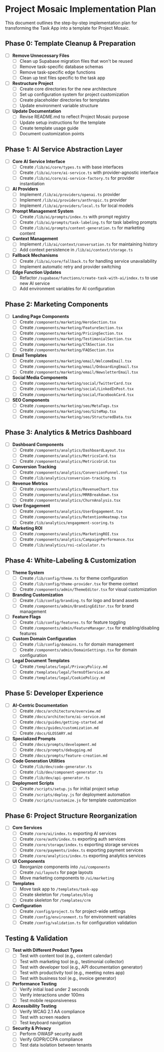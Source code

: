 # Project Mosaic Implementation Plan

This document outlines the step-by-step implementation plan for transforming the Task App into a template for Project Mosaic.

## Phase 0: Template Cleanup & Preparation

- [ ] **Remove Unnecessary Files**
  - [ ] Clean up Supabase migration files that won't be reused
  - [ ] Remove task-specific database schemas
  - [ ] Remove task-specific edge functions
  - [ ] Clean up test files specific to the task app

- [ ] **Restructure Project**
  - [ ] Create core directories for the new architecture
  - [ ] Set up configuration system for project customization
  - [ ] Create placeholder directories for templates
  - [ ] Update environment variable structure

- [ ] **Update Documentation**
  - [ ] Revise README.md to reflect Project Mosaic purpose
  - [ ] Update setup instructions for the template
  - [ ] Create template usage guide
  - [ ] Document customization points

## Phase 1: AI Service Abstraction Layer

- [ ] **Core AI Service Interface**
  - [ ] Create `/lib/ai/core/types.ts` with base interfaces
  - [ ] Create `/lib/ai/core/ai-service.ts` with provider-agnostic interface
  - [ ] Create `/lib/ai/core/ai-service-factory.ts` for provider instantiation

- [ ] **AI Providers**
  - [ ] Implement `/lib/ai/providers/openai.ts` provider
  - [ ] Implement `/lib/ai/providers/anthropic.ts` provider
  - [ ] Implement `/lib/ai/providers/local.ts` for local models

- [ ] **Prompt Management System**
  - [ ] Create `/lib/ai/prompts/index.ts` with prompt registry
  - [ ] Create `/lib/ai/prompts/task-labeling.ts` for task labeling prompts
  - [ ] Create `/lib/ai/prompts/content-generation.ts` for marketing content

- [ ] **Context Management**
  - [ ] Implement `/lib/ai/context/conversation.ts` for maintaining history
  - [ ] Add context persistence in `/lib/ai/context/storage.ts`

- [ ] **Fallback Mechanisms**
  - [ ] Create `/lib/ai/core/fallback.ts` for handling service unavailability
  - [ ] Implement automatic retry and provider switching

- [ ] **Edge Function Updates**
  - [ ] Refactor `/supabase/functions/create-task-with-ai/index.ts` to use new AI service
  - [ ] Add environment variables for AI configuration

## Phase 2: Marketing Components

- [ ] **Landing Page Components**
  - [ ] Create `/components/marketing/HeroSection.tsx`
  - [ ] Create `/components/marketing/FeatureSection.tsx`
  - [ ] Create `/components/marketing/PricingSection.tsx`
  - [ ] Create `/components/marketing/TestimonialSection.tsx`
  - [ ] Create `/components/marketing/CTASection.tsx`
  - [ ] Create `/components/marketing/FAQSection.tsx`

- [ ] **Email Templates**
  - [ ] Create `/components/marketing/email/WelcomeEmail.tsx`
  - [ ] Create `/components/marketing/email/OnboardingEmail.tsx`
  - [ ] Create `/components/marketing/email/NewsletterEmail.tsx`

- [ ] **Social Media Components**
  - [ ] Create `/components/marketing/social/TwitterCard.tsx`
  - [ ] Create `/components/marketing/social/LinkedInPost.tsx`
  - [ ] Create `/components/marketing/social/FacebookCard.tsx`

- [ ] **SEO Components**
  - [ ] Create `/components/marketing/seo/MetaTags.tsx`
  - [ ] Create `/components/marketing/seo/SiteMap.tsx`
  - [ ] Create `/components/marketing/seo/StructuredData.tsx`

## Phase 3: Analytics & Metrics Dashboard

- [ ] **Dashboard Components**
  - [ ] Create `/components/analytics/DashboardLayout.tsx`
  - [ ] Create `/components/analytics/MetricsCard.tsx`
  - [ ] Create `/components/analytics/MetricsGrid.tsx`

- [ ] **Conversion Tracking**
  - [ ] Create `/components/analytics/ConversionFunnel.tsx`
  - [ ] Create `/lib/analytics/conversion-tracking.ts`

- [ ] **Revenue Metrics**
  - [ ] Create `/components/analytics/RevenueChart.tsx`
  - [ ] Create `/components/analytics/MRRBreakdown.tsx`
  - [ ] Create `/components/analytics/ChurnAnalysis.tsx`

- [ ] **User Engagement**
  - [ ] Create `/components/analytics/UserEngagement.tsx`
  - [ ] Create `/components/analytics/RetentionHeatmap.tsx`
  - [ ] Create `/lib/analytics/engagement-scoring.ts`

- [ ] **Marketing ROI**
  - [ ] Create `/components/analytics/MarketingROI.tsx`
  - [ ] Create `/components/analytics/CampaignPerformance.tsx`
  - [ ] Create `/lib/analytics/roi-calculator.ts`

## Phase 4: White-Labeling & Customization

- [ ] **Theme System**
  - [ ] Create `/lib/config/theme.ts` for theme configuration
  - [ ] Create `/lib/config/theme-provider.tsx` for theme context
  - [ ] Create `/components/admin/ThemeEditor.tsx` for visual customization

- [ ] **Branding Customization**
  - [ ] Create `/lib/config/branding.ts` for logo and brand assets
  - [ ] Create `/components/admin/BrandingEditor.tsx` for brand management

- [ ] **Feature Flags**
  - [ ] Create `/lib/config/features.ts` for feature toggling
  - [ ] Create `/components/admin/FeatureManager.tsx` for enabling/disabling features

- [ ] **Custom Domain Configuration**
  - [ ] Create `/lib/config/domains.ts` for domain management
  - [ ] Create `/components/admin/DomainSettings.tsx` for domain configuration

- [ ] **Legal Document Templates**
  - [ ] Create `/templates/legal/PrivacyPolicy.md`
  - [ ] Create `/templates/legal/TermsOfService.md`
  - [ ] Create `/templates/legal/CookiePolicy.md`

## Phase 5: Developer Experience

- [ ] **AI-Centric Documentation**
  - [ ] Create `/docs/architecture/overview.md`
  - [ ] Create `/docs/architecture/ai-service.md`
  - [ ] Create `/docs/guides/getting-started.md`
  - [ ] Create `/docs/guides/customization.md`
  - [ ] Create `/docs/GLOSSARY.md`

- [ ] **Specialized Prompts**
  - [ ] Create `/docs/prompts/development.md`
  - [ ] Create `/docs/prompts/debugging.md`
  - [ ] Create `/docs/prompts/feature-creation.md`

- [ ] **Code Generation Utilities**
  - [ ] Create `/lib/dev/code-generator.ts`
  - [ ] Create `/lib/dev/component-generator.ts`
  - [ ] Create `/lib/dev/api-generator.ts`

- [ ] **Deployment Scripts**
  - [ ] Create `/scripts/setup.js` for initial project setup
  - [ ] Create `/scripts/deploy.js` for deployment automation
  - [ ] Create `/scripts/customize.js` for template customization

## Phase 6: Project Structure Reorganization

- [ ] **Core Services**
  - [ ] Create `/core/ai/index.ts` exporting AI services
  - [ ] Create `/core/auth/index.ts` exporting auth services
  - [ ] Create `/core/storage/index.ts` exporting storage services
  - [ ] Create `/core/payments/index.ts` exporting payment services
  - [ ] Create `/core/analytics/index.ts` exporting analytics services

- [ ] **UI Components**
  - [ ] Reorganize components into `/ui/components`
  - [ ] Create `/ui/layouts` for page layouts
  - [ ] Move marketing components to `/ui/marketing`

- [ ] **Templates**
  - [ ] Move task app to `/templates/task-app`
  - [ ] Create skeleton for `/templates/blog`
  - [ ] Create skeleton for `/templates/crm`

- [ ] **Configuration**
  - [ ] Create `/config/project.ts` for project-wide settings
  - [ ] Create `/config/environment.ts` for environment variables
  - [ ] Create `/config/validation.ts` for configuration validation

## Testing & Validation

- [ ] **Test with Different Product Types**
  - [ ] Test with content tool (e.g., content calendar)
  - [ ] Test with marketing tool (e.g., testimonial collector)
  - [ ] Test with developer tool (e.g., API documentation generator)
  - [ ] Test with productivity tool (e.g., meeting notes app)
  - [ ] Test with business tool (e.g., invoice generator)

- [ ] **Performance Testing**
  - [ ] Verify initial load under 2 seconds
  - [ ] Verify interactions under 100ms
  - [ ] Test mobile responsiveness

- [ ] **Accessibility Testing**
  - [ ] Verify WCAG 2.1 AA compliance
  - [ ] Test with screen readers
  - [ ] Test keyboard navigation

- [ ] **Security & Privacy**
  - [ ] Perform OWASP security audit
  - [ ] Verify GDPR/CCPA compliance
  - [ ] Test data isolation between tenants
